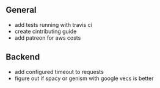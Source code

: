 ## General
* add tests running with travis ci
* create cintributing guide
* add patreon for aws costs

## Backend
* add configured timeout to requests
* figure out if spacy or genism with google vecs is better
